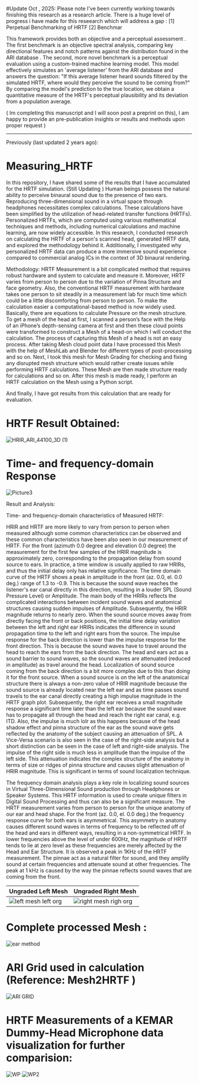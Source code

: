 #Update Oct , 2025: 
Please note I've been currently working towards finishing this research as a research article. There is a huge level of progress i have made for this reseearch which will address a gap : [1] Perpetual Benchmarking of HRTF [2] Benchmar

This framework provides both an objective and a perceptual assessment . The first benchmark is an objective spectral analysis, comparing key directional features and notch patterns against the distribution found in the ARI database . The second, more novel benchmark is a perceptual evaluation using a custom-trained machine learning model. This model effectively simulates an 'average listener' from the ARI database and answers the question: "If this average listener heard sounds filtered by the simulated HRTF, where would they perceive the sound to be coming from?" By comparing the model's prediction to the true location, we obtain a quantitative measure of the HRTF's perceptual plausibility and its deviation from a population average.

( Im completing this manuscript and I will soon post a preprint on this), I am happy to provide an pre-publication insights or results and methods upon proper request ) 

----------

Previously (last updated 2 years ago): 

# Measuring_HRTF
In this repository, I have shared some of the results that I have accumulated for the HRTF simulation. (Still Updating )
Human beings possess the natural ability to perceive binaural sound due to the presence of two ears. Reproducing three-dimensional sound in a virtual space through headphones necessitates complex calculations. These calculations have been simplified by the utilization of head-related transfer functions (HRTFs). Personalized HRTFs, which are computed using various mathematical techniques and methods, including numerical calculations and machine learning, are now widely accessible. In this research, I conducted research on calculating the HRTF of a person's scanned head, generated HRTF data, and explored the methodology behind it. Additionally, I investigated why personalized HRTF data can produce a more immersive sound experience compared to commercial analog ICs in the context of 3D binaural rendering.

Methodology:   HRTF Measurement is a bit complicated method that requires robust hardware and system to calculate and measure it. Moreover, HRTF varies from person to person due to the variation of Pinna Structure and face geometry. Also, the conventional HRTF measurement with hardware takes one person to sit steadily in a measurement lab for much time which could be a little discomforting from person to person. To make the calculation easier a computational-based method is now widely used. Basically, there are equations to calculate Pressure on the mesh structure.  
To get a mesh of the head at first, I scanned a person’s face with the Help of an iPhone’s depth-sensing camera at first and then these cloud points were transformed to construct a Mesh of a head-on which I will conduct the calculation. The process of capturing this Mesh of a head is not an easy process. After taking Mesh cloud point data I have processed this Mesh with the help of MeshLab and Blender for different types of post-processing and so on. Next, I took this mesh for Mesh Grading for checking and fixing any disrupted mesh structure which would rather create issues while performing HRTF calculations. These Mesh are then made structure ready for calculations and so on. After this mesh is made ready, I perform an HRTF calculation on the Mesh using a Python script. 

And finally, I have got results from this calculation that are ready for evaluation. 

# HRTF Result Obtained:
![HRIR_ARI_44100_3D (1)](https://github.com/abidshahriar/HRTF_-result/assets/64680295/32980442-b6a6-4cf2-8913-1f8c2191d661)
# Time- and frequency-domain Response
![Picture3](https://github.com/abidshahriar/HRTF_-result/assets/64680295/11e29a0b-b487-49b5-832e-6e2224a92f5e)


Result and Analysis: 

Time- and frequency-domain characteristics of Measured HRTF: 

HRIR and HRTF are more likely to vary from person to person when measured although some common characteristics can be observed and these common characteristics have been also seen in our measurement of HRTF. For the front (azimuth 0.0 degree and elevation 0.0 degree) the measurement for the first few samples of the HRIR magnitude is approximately zero, corresponding to the propagation delay from sound source to ears. In practice, a time window is usually applied to raw HRIRs, and thus the initial delay only has relative significance. The time domain curve of the HRTF shows a peak in amplitude in the front (az. 0.0, el. 0.0 deg.) range of 1.3 to -0.9. This is because the sound wave reaches the listener's ear canal directly in this direction, resulting in a louder SPL (Sound Pressure Level) or Amplitude. The main body of the HRIRs reflects the complicated interactions between incident sound waves and anatomical structures causing sudden impulses of Amplitude. Subsequently, the HRIR magnitude returns to nearly zero. When the sound source moves away from directly facing the front or back positions, the initial time delay variation between the left and right ear HRIRs indicates the difference in sound propagation time to the left and right ears from the source. The impulse response for the back direction is lower than the impulse response for the front direction. This is because the sound waves have to travel around the head to reach the ears from the back direction. The head and ears act as a sound barrier to sound waves, so the sound waves are attenuated (reduced in amplitude) as travel around the head. Localization of sound source coming from the back direction is a bit more complex due to this than doing it for the front source. When a sound source is on the left of the anatomical structure there is always a non-zero value of HRIR magnitude because the sound source is already located near the left ear and as time passes sound travels to the ear canal directly creating a high impulse magnitude in the HRTF graph plot. Subsequently, the right ear receives a small magnitude response a significant time later than the left ear because the sound wave has to propagate all through the head and reach the right ear canal, e.g. ITD. Also, the impulse is much loIr as this happens because of the head shadow effect and pinna structure of the ear as the sound wave gets reflected by the anatomy of the subject causing an attenuation of SPL. A Vice-Versa scenario is also seen in the case of the right-side analysis but a short distinction can be seen in the case of left and right-side analysis. The impulse of the right side is much less in amplitude than the impulse of the left side. This attenuation indicates the complex structure of the anatomy in terms of size or ridges of pinna structure and causes slight attenuation of HRIR magnitude. This is significant in terms of sound localization technique. 


The frequency domain analysis plays a key role in localizing sound sources in Virtual Three-Dimensional Sound production through Headphones or Speaker Systems. This HRTF information is used to create unique filters in Digital Sound Processing and thus can also be a significant measure. 
The HRTF measurement varies from person to person for the unique anatomy of our ear and head shape. For the front (az. 0.0, el. 0.0 deg.) the frequency response curve for both ears is asymmetrical. This asymmetry in anatomy causes different sound waves in terms of frequency to be reflected off of the head and ears in different ways, resulting in a non-symmetrical HRTF. In lower frequencies above the level of under 600Hz, the magnitude of HRTF tends to lie at zero level as these frequencies are merely affected by the Head and Ear Structure. It is observed a peak in 1KHz of the HRTF measurement. The pinnae act as a natural filter for sound, and they amplify sound at certain frequencies and attenuate sound at other frequencies. The peak at 1 kHz is caused by the way the pinnae reflects sound waves that are coming from the front.

|Ungraded Left Mesh |Ungraded Right Mesh |
|------------|-----------|
|      ![left mesh left org ](https://github.com/abidshahriar/HRTF_-result/assets/64680295/f3505174-6f6c-4a20-aa99-f8fe2f314b76)|  ![right mesh righ org ](https://github.com/abidshahriar/HRTF_-result/assets/64680295/58b3e677-ec4c-48d3-b275-dc94229b0b4e)|

# Complete processed Mesh :

![ear method](https://github.com/abidshahriar/HRTF_-result/assets/64680295/3bf87dcc-9932-48dc-9924-7d0c4d354279)

# ARI Grid used in calculation (Reference: Mesh2HRTF )
![ARI GRID](https://github.com/abidshahriar/HRTF_-result/assets/64680295/de8202b0-150c-4444-9e09-42962193707d)


# HRTF Measurements of a KEMAR Dummy-Head Microphone data visualization for further comparision:

![WP](https://github.com/abidshahriar/HRTF_-result/assets/64680295/ac040751-8cd6-4f95-b0a6-a298ee5d6f13)
![WP2](https://github.com/abidshahriar/HRTF_-result/assets/64680295/092eda7d-9248-4083-873e-1d631ea13d7d)
